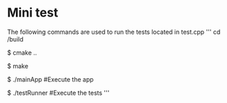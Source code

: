 # Mini test

The following commands are used to run the tests located in test.cpp
'''
cd /build

$ cmake ..
 
$ make

$ ./mainApp #Execute the app

$ ./testRunner #Execute the tests
'''
